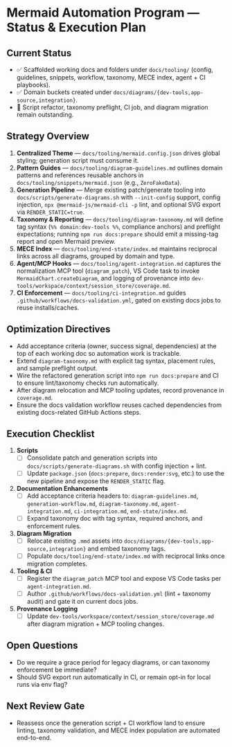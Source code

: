 # Mermaid Automation Program — Status & Execution Plan

## Current Status
- ✅ Scaffolded working docs and folders under `docs/tooling/` (config, guidelines, snippets, workflow, taxonomy, MECE index, agent + CI playbooks).
- ✅ Domain buckets created under `docs/diagrams/{dev-tools,app-source,integration}`.
- 🚧 Script refactor, taxonomy preflight, CI job, and diagram migration remain outstanding.

## Strategy Overview
1. **Centralized Theme** — `docs/tooling/mermaid.config.json` drives global styling; generation script must consume it.
2. **Pattern Guides** — `docs/tooling/diagram-guidelines.md` outlines domain patterns and references reusable anchors in `docs/tooling/snippets/mermaid.json` (e.g., `ZeroFakeData`).
3. **Generation Pipeline** — Merge existing patch/generate tooling into `docs/scripts/generate-diagrams.sh` with `--init-config` support, config injection, `npx @mermaid-js/mermaid-cli -p` lint, and optional SVG export via `RENDER_STATIC=true`.
4. **Taxonomy & Reporting** — `docs/tooling/diagram-taxonomy.md` will define tag syntax (`%% domain:dev-tools %%`, compliance anchors) and preflight expectations; running `npm run docs:prepare` should emit a missing-tag report and open Mermaid preview.
5. **MECE Index** — `docs/tooling/end-state/index.md` maintains reciprocal links across all diagrams, grouped by domain and type.
6. **Agent/MCP Hooks** — `docs/tooling/agent-integration.md` captures the normalization MCP tool (`diagram_patch`), VS Code task to invoke `MermaidChart.createDiagram`, and logging of provenance into `dev-tools/workspace/context/session_store/coverage.md`.
7. **CI Enforcement** — `docs/tooling/ci-integration.md` guides `.github/workflows/docs-validation.yml`, gated on existing docs jobs to reuse installs/caches.

## Optimization Directives
- Add acceptance criteria (owner, success signal, dependencies) at the top of each working doc so automation work is trackable.
- Extend `diagram-taxonomy.md` with explicit tag syntax, placement rules, and sample preflight output.
- Wire the refactored generation script into `npm run docs:prepare` and CI to ensure lint/taxonomy checks run automatically.
- After diagram relocation and MCP tooling updates, record provenance in `coverage.md`.
- Ensure the docs validation workflow reuses cached dependencies from existing docs-related GitHub Actions steps.

## Execution Checklist
1. **Scripts**
   - [ ] Consolidate patch and generation scripts into `docs/scripts/generate-diagrams.sh` with config injection + lint.
   - [ ] Update `package.json` (`docs:prepare`, `docs:render:svg`, etc.) to use the new pipeline and expose the `RENDER_STATIC` flag.
2. **Documentation Enhancements**
   - [ ] Add acceptance criteria headers to: `diagram-guidelines.md`, `generation-workflow.md`, `diagram-taxonomy.md`, `agent-integration.md`, `ci-integration.md`, `end-state/index.md`.
   - [ ] Expand taxonomy doc with tag syntax, required anchors, and enforcement rules.
3. **Diagram Migration**
   - [ ] Relocate existing `.mmd` assets into `docs/diagrams/{dev-tools,app-source,integration}` and embed taxonomy tags.
   - [ ] Populate `docs/tooling/end-state/index.md` with reciprocal links once migration completes.
4. **Tooling & CI**
   - [ ] Register the `diagram_patch` MCP tool and expose VS Code tasks per `agent-integration.md`.
   - [ ] Author `.github/workflows/docs-validation.yml` (lint + taxonomy audit) and gate it on current docs jobs.
5. **Provenance Logging**
   - [ ] Update `dev-tools/workspace/context/session_store/coverage.md` after diagram migration + MCP tooling changes.

## Open Questions
- Do we require a grace period for legacy diagrams, or can taxonomy enforcement be immediate?
- Should SVG export run automatically in CI, or remain opt-in for local runs via env flag?

## Next Review Gate
- Reassess once the generation script + CI workflow land to ensure linting, taxonomy validation, and MECE index population are automated end-to-end.
